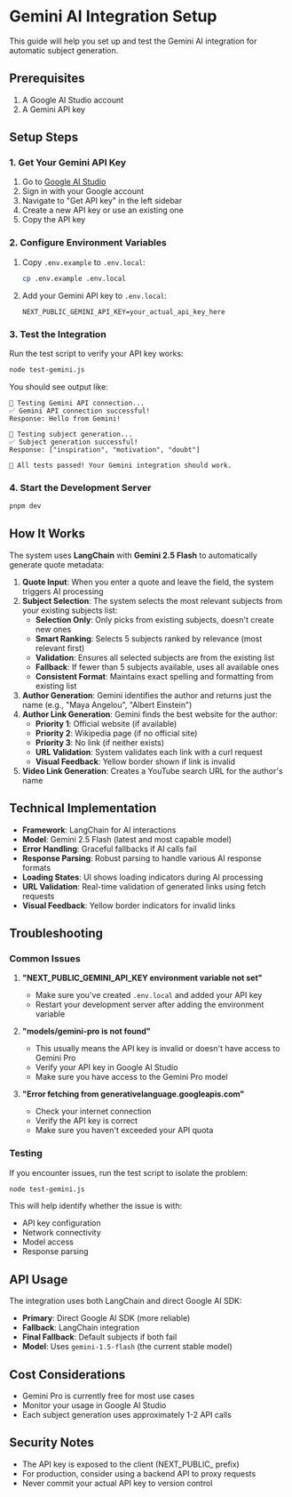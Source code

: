 # Gemini AI Integration Setup

This guide will help you set up and test the Gemini AI integration for automatic subject generation.

## Prerequisites

1. A Google AI Studio account
2. A Gemini API key

## Setup Steps

### 1. Get Your Gemini API Key

1. Go to [Google AI Studio](https://aistudio.google.com/)
2. Sign in with your Google account
3. Navigate to "Get API key" in the left sidebar
4. Create a new API key or use an existing one
5. Copy the API key

### 2. Configure Environment Variables

1. Copy `.env.example` to `.env.local`:
   ```bash
   cp .env.example .env.local
   ```

2. Add your Gemini API key to `.env.local`:
   ```
   NEXT_PUBLIC_GEMINI_API_KEY=your_actual_api_key_here
   ```

### 3. Test the Integration

Run the test script to verify your API key works:

```bash
node test-gemini.js
```

You should see output like:
```
🔄 Testing Gemini API connection...
✅ Gemini API connection successful!
Response: Hello from Gemini!

🔄 Testing subject generation...
✅ Subject generation successful!
Response: ["inspiration", "motivation", "doubt"]

🎉 All tests passed! Your Gemini integration should work.
```

### 4. Start the Development Server

```bash
pnpm dev
```

## How It Works

The system uses **LangChain** with **Gemini 2.5 Flash** to automatically generate quote metadata:

1. **Quote Input**: When you enter a quote and leave the field, the system triggers AI processing
2. **Subject Selection**: The system selects the most relevant subjects from your existing subjects list:
   - **Selection Only**: Only picks from existing subjects, doesn't create new ones
   - **Smart Ranking**: Selects 5 subjects ranked by relevance (most relevant first)
   - **Validation**: Ensures all selected subjects are from the existing list
   - **Fallback**: If fewer than 5 subjects available, uses all available ones
   - **Consistent Format**: Maintains exact spelling and formatting from existing list
3. **Author Generation**: Gemini identifies the author and returns just the name (e.g., "Maya Angelou", "Albert Einstein")
4. **Author Link Generation**: Gemini finds the best website for the author:
   - **Priority 1**: Official website (if available)
   - **Priority 2**: Wikipedia page (if no official site)
   - **Priority 3**: No link (if neither exists)
   - **URL Validation**: System validates each link with a curl request
   - **Visual Feedback**: Yellow border shown if link is invalid
5. **Video Link Generation**: Creates a YouTube search URL for the author's name

## Technical Implementation

- **Framework**: LangChain for AI interactions
- **Model**: Gemini 2.5 Flash (latest and most capable model)
- **Error Handling**: Graceful fallbacks if AI calls fail
- **Response Parsing**: Robust parsing to handle various AI response formats
- **Loading States**: UI shows loading indicators during AI processing
- **URL Validation**: Real-time validation of generated links using fetch requests
- **Visual Feedback**: Yellow border indicators for invalid links

## Troubleshooting

### Common Issues

1. **"NEXT_PUBLIC_GEMINI_API_KEY environment variable not set"**
   - Make sure you've created `.env.local` and added your API key
   - Restart your development server after adding the environment variable

2. **"models/gemini-pro is not found"**
   - This usually means the API key is invalid or doesn't have access to Gemini Pro
   - Verify your API key in Google AI Studio
   - Make sure you have access to the Gemini Pro model

3. **"Error fetching from generativelanguage.googleapis.com"**
   - Check your internet connection
   - Verify the API key is correct
   - Make sure you haven't exceeded your API quota

### Testing

If you encounter issues, run the test script to isolate the problem:

```bash
node test-gemini.js
```

This will help identify whether the issue is with:
- API key configuration
- Network connectivity
- Model access
- Response parsing

## API Usage

The integration uses both LangChain and direct Google AI SDK:
- **Primary**: Direct Google AI SDK (more reliable)
- **Fallback**: LangChain integration
- **Final Fallback**: Default subjects if both fail
- **Model**: Uses `gemini-1.5-flash` (the current stable model)

## Cost Considerations

- Gemini Pro is currently free for most use cases
- Monitor your usage in Google AI Studio
- Each subject generation uses approximately 1-2 API calls

## Security Notes

- The API key is exposed to the client (NEXT_PUBLIC_ prefix)
- For production, consider using a backend API to proxy requests
- Never commit your actual API key to version control 